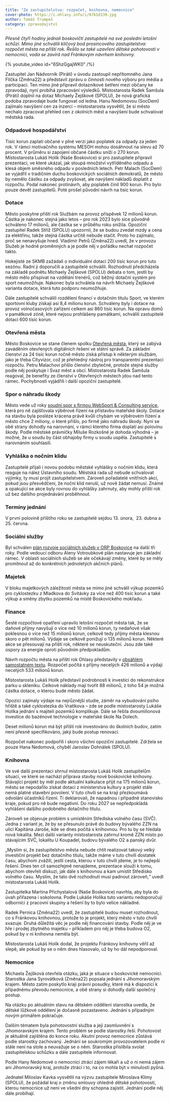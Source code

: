```yaml
---
title: "Ze zastupitelstva: rozpočet, knihovna, nemocnice"
cover-photo: https://i.ohlasy.info/i/67b1d139.jpg
author: Tomáš Trumpeš
category: zpravodajství
---
```


*Přesně čtyři hodiny jednali boskovičtí zastupitelé na své poslední letošní schůzi. Mimo jiné schválili klíčový bod prosincového zastupitelstva: rozpočet města na příští rok. Řešilo se také uzavření dětské pohotovosti v nemocnici, voda se zavírá nad Fránkovým návrhem knihovny.*

{% youtube_video id="6ShzGgajWK0" /%}

Zastupitel Jan Nádvorník (Piráti) v úvodu zastoupil nepřítomného Jana Flíčka (Změna22) a představil zprávu o činnosti nového výboru pro média a participaci. Ten mimo jiné připravil dotazníkové šetření mezi občany ke zpravodaji, nyní probíhá zpracování výsledků. Místostarosta Radek Šamšula (Piráti) doplnil na dotaz Michaely Žejškové (SPOLU), že nová grafická podoba zpravodaje bude fungovat od ledna. Hanu Nedomovou (SocDem) zajímalo navýšení cen za inzerci – místostarosta vysvětlil, že si město nechalo zpracovat přehled cen z okolních měst a navýšení bude schvalovat městská rada.

### Odpadové hospodářství

Tisíc korun zaplatí občané v plné verzi jako poplatek za odpady za jeden rok. V rámci motivačního systému MESOH mohou dosáhnout na slevu až 70 procent. V průměru si zapojení občané částku sníží o 270 korun. Místostarosta Lukáš Holík (Naše Boskovice) si pro zastupitele připravil prezentaci, ve které ukázal, jak stoupá množství vytříděného odpadu a klesá objem směsného odpadu v posledních letech. Petr Malach (SocDem) se vyjádřil v tradičním duchu boskovických sociálních demokratů, že město by nemělo částku za odpady zvyšovat, ale navýšení nákladů doplatit z rozpočtu. Podal nakonec protinávrh, aby poplatek činil 900 korun. Pro bylo pouze devět zastupitelů. Poté prošel původní návrh na tisíc korun.

### Dotace

Město poskytne příští rok Službám na provoz příspěvek 12 milionů korun. Částka je nakonec stejná jako letos – pro rok 2023 bylo sice původně schváleno 17 milionů, ale částka se v průběhu roku snížila. Opoziční zastupitel Radek Stříž (SPOLU) upozornil, že se budou zvedat mzdy a cena za elektřinu, takže stejná částka určitě nebude stačit. Proto ho zajímalo, proč se nenavyšuje hned. Vladimír Petrů (Změna22) uvedl, že v provozu Služeb je hodně proměnných a je podle něj v pořádku nechat rozpočet takto.

Hokejisté ze SKMB zažádali o individuální dotaci 200 tisíc korun pro tuto sezónu. Radní ji doporučili a zastupitelé schválili. Rozhodnutí předcházela na základě podnětu Michaely Žejškové (SPOLU) debata o tom, jestli by město mělo přispívat na vzdělání trenérů, což běžný dotační systém pro sport neumožňuje. Nakonec byla schválela na návrh Michaely Žejškové varianta dotace, která tuto podporu neumožňuje.

Dále zastupitelé schválili rozdělení financí v dotačním titulu Sport, ve kterém sportovní kluby získají asi 8,4 milionu korun. Schváleny byly i dotace na provoz volnočasových zařízení celkem asi 860 tisíc korun. Na opravu domů v památkové zóně, které nejsou prohlášeny památkami, schválili zastupitelé dotaci 600 tisíc korun.

### Otevřená města

Město Boskovice se stane členem spolku [Otevřená města](https://otevrenamesta.cz/), který se zabývá zaváděním otevřených digitálních řešení ve státní správě. Za základní členství za 24 tisíc korun ročně město získá přístup k některým službám, jako je třeba Cityvizor, což je přehledný nástroj pro transparentní prezentaci rozpočtu. Petru Malachovi přišlo členství zbytečné, protože stejné služby podle něj poskytuje i Svaz měst a obcí. Místostarosta Radek Šamšula reagoval, že benefity ze členství v Otevřených městech jdou nad tento rámec. Pochybnosti vyjádřili i další opoziční zastupitelé.

### Spor o náhradu škody

Město vede už roky [soudní spor s firmou WebSport & Consulting service](https://ohlasy.info/clanky/2019/06/cpv-dotace.html), která pro ně zajišťovala výběrové řízení na přístavbu mateřské školy. Dotace na stavbu byla posléze krácena právě kvůli chybám ve výběrovém řízení a město chce 2 miliony, o které přišlo, po firmě jako náhradu škody. Nyní se obě strany dohodly na narovnání, v rámci kterého firma doplatí asi polovinu škody. Podle městské právničky Miluše Rozkošné je dohoda výhodná – je možné, že u soudu by část obhajoby firmy u soudu uspěla. Zastupitelé s narovnáním souhlasili.

### Vyhláška o nočním klidu

Zastupitelé přijali i novou podobu městské vyhlášky o nočním klidu, která reaguje na nález Ústavního soudu. Městská rada už nebude schvalovat výjimky, ty musí projít zastupitelstvem. Zároveň pořadatelé vnitřních akcí, pokud jsou přesvědčeni, že noční klid neruší, už nově žádat nemusí. Známé a opakující se akce byly rovnou do vyhlášky zahrnuty, aby mohly příští rok už bez dalšího projednávání proběhnout.

### Termíny jednání

V první polovině příštího roku se zastupitelé sejdou 13. února,  23. dubna a 25. června.

### Sociální služby

Byl schválen [plán rozvoje sociálních služeb v ORP Boskovice](https://www.boskovice.cz/assets/File.ashx?id_org=832&id_dokumenty=47779) na další tři roky. Podle vedoucí odboru Aleny Votroubkové plán nastavuje jen základní rámec. V oblasti sociálních služeb se ale očekávají změny, které by se měly promítnout až do konkrétních jednoletých akčních plánů.

### Majetek

V bloku majetkových záležitostí města se mimo jiné schválil výkup pozemků pro cyklostezku z Mladkova do Svitávky za více než 400 tisíc korun a také výkup a směny zbytku pozemků na místě Boskovického mokřadu. 

### Finance

Šesté rozpočtové opatření upravilo letošní rozpočet města tak, že se daňové příjmy navyšují o více než 10 milionů korun, ty nedaňové však poklesnou o více než 15 milionů korun, celkově tedy příjmy města klesnou skoro o pět milionů. Výdaje se celkově ponižují o 135 milionů korun. Některé akce se přesouvají na příští rok, některé se neuskuteční. Jsou zde také úspory za energie oproti původním předpokladům.

Návrh rozpočtu města na příští rok Ohlasy představily v [obsáhlém samostatném textu](https://ohlasy.info/clanky/2023/12/rozpocet.html). Rozpočet počítá s příjmy necelých 426 milionů a výdaji necelých 533 milionů korun. 

Místostarosta Lukáš Holík představil podrobnosti k investici do rekonstrukce parku u skleníku. Celkové náklady mají tvořit 88 milionů, z toho 54 je možná částka dotace, o kterou bude město žádat.

Opozici zajímaly výdaje na nejrůznější studie, záměr na vybudování psího hřiště a také cyklostezka do Vratíkova – zde se podle místostarosty Lukáše Holíka jednání s majiteli pozemků komplikuje. Dále se řešila dvoumilionová investice do bazénové technologie v mateřské škole Na Dolech. 

Deset milionů korun má být příští rok investováno do školních budov, zatím není přesně specifikováno, jaký bude postup renovací. 

Rozpočet nakonec podpořili i skoro všichni opoziční zastupitelé. Zdržela se pouze Hana Nedomová, chyběl Jaroslav Dohnálek (SPOLU).

### Knihovna

Ve své další prezentaci shrnul místostarosta Lukáš Holík zastupitelům situaci, ve které se nachází příprava stavby nové boskovické knihovny. Stávající projekt by měl podle aktuální kalkulace přijít na 175 milionů korun, městu se nepodařilo získat dotaci z ministerstva kultury a projekt stále nemá platné stavební povolení. V tuto chvíli se na kraji přezkoumává odvolání účastníků řízení. Ti deklarovali, že napadnou i případné stanovisko kraje, pokud pro ně bude negativní. Do roku 2027 se nepředpokládá vyhlášení dalšího podobného dotačního titulu.

Zároveň se objevuje problém s umístěním Střediska volného času (SVČ). Jedna z variant je, že by se přesunulo právě do budovy bývalého ZZN na ulici Kapitána Jaroše, kde se dnes počítá s knihovnou. Pro tu by se hledala nová lokalita. Mezi další varianty místostarosta zahrnul kromě ZZN místo po stávajícím SVČ, lokalitu U Koupadel, budovu bývalého O2 a panský dvůr. 

„Myslím si, že zastupitelstvo města nebude chtít realizovat takový velký investiční projekt bez dotačního titulu, takže máme v tuto chvíli dostatek času, abychom zvážili, jestli cesta, kterou v tuto chvíli jdeme, je to nejlepší řešení. Dnes ten cíl samozřejmě nenajdeme, prezentace slouží k tomu, abychom otevřeli diskuzi, jak dále s knihovnou a kam umístit Středisko volného času. Myslím, že tato dvě rozhodnutí musí padnout zároveň,“ uvedl místostarosta Lukáš Holík.

Zastupitelka Martina Přichystalová (Naše Boskovice) navrhla, aby byla do úvah přiřazena i sokolovna. Podle Lukáše Holíka tuto variantu nedoporučují odborníci z pracovní skupiny a řešení by to bylo velice nákladné.

Radek Pernica (Změna22) uvedl, že zastupitelé budou muset rozhodnout, co s Fránkovou knihovnou, protože to je projekt, který město v tuto chvíli svazuje. Druhá důležitá věc je podle něj financování stavby. Podle něj je ve hře i prodej zbytného majetku – příkladem pro něj je třeba budova O2, pokud by v ní knihovna neměla být.

Místostarosta Lukáš Holík dodal, že projektu Fránkovy knihovny věřil až slepě, ale pokud by se o něm dnes hlasovalo, už by ho dál nepodporoval. 

### Nemocnice

Michaela Žejšková otevřela otázku, jaká je situace v boskovické nemocnici. Starostka Jana Syrovátková (Změna22) popsala jednání s Jihomoravským krajem. Město zatím poskytlo kraji právní posudky, které má k dispozici k případnému převodu nemocnice, a obě strany si dohodly další společný postup. 

Na otázku po aktuálním stavu na dětském oddělení starostka uvedla, že dětské lůžkové oddělení je dočasně pozastaveno. Jednání s případným novým primářem pokračuje. 

Dalším tématem byla pohotovostní služba a její zasmluvnění s Jihomoravským krajem. Tento problém se podle starostky řeší. Pohotovost je aktuálně zajištěna do konce roku. Akutní provoz nemocnice zůstává podle starostky zachovaný. Jednání se soukromým provozovatelem podle ní stále není na stole a neuvažuje se o něm. Starostka přislíbila svolat zastupitelskou schůzku a dále zastupitele informovat.

Podle Hany Nedomové o nemocnici ztrácí zájem lékaři a už o ni nemá zájem ani Jihomoravský kraj, protože ztrácí i to, na co mohla být v minulosti pyšná.

Jednatel Miloslav Kavka vysvětlil na výzvu zastupitele Miroslava Klímy (SPOLU), že požádal kraj o změnu smlouvy ohledně dětské pohotovosti, kterou nemocnice už není ve všední dny schopna zajistit. Jednání podle něj dále probíhají.